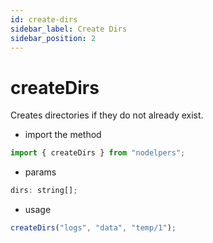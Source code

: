 ```yaml
---
id: create-dirs
sidebar_label: Create Dirs
sidebar_position: 2
---
```


# createDirs

Creates directories if they do not already exist.

- import the method

```js
import { createDirs } from "nodelpers";
```

- params

```js
dirs: string[];
```

- usage

```js
createDirs("logs", "data", "temp/1");
```
